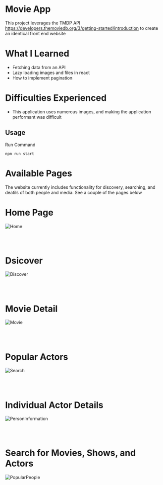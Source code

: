 # 



# Movie App

This project leverages the TMDP API https://developers.themoviedb.org/3/getting-started/introduction to create an identical front end website

# What I Learned

* Fetching data from an API
* Lazy loading images and files in react
* How to implement pagination

# Difficulties Experienced

* This application uses numerous images, and making the application performant was difficult

Usage
------------

Run Command

    npm run start
  
# Available Pages

The website currently includes functionality for discovery, searching, and deatils of both people and media. See a couple of the pages below

# Home Page

![Home](https://user-images.githubusercontent.com/57776596/216867540-901f1b2b-47a6-4dde-b4c0-d181a4e65bff.png)

<pre>


</pre>

# Dsicover

![Discover](https://user-images.githubusercontent.com/57776596/216867544-7ec9a2ae-f3ab-4426-a882-11084caa6f84.png)

<pre>


</pre>

# Movie Detail

![Movie](https://user-images.githubusercontent.com/57776596/216867549-b4be1702-53da-4d74-94cf-c45218c60b74.png)

<pre>


</pre>

# Popular Actors
![Search](https://user-images.githubusercontent.com/57776596/218090197-f76ab31c-ab1e-4c7b-9c6b-d943357fdd8c.png)

<pre>


</pre>

# Individual Actor Details
![PersonInformation](https://user-images.githubusercontent.com/57776596/218090215-540fc6b1-9c68-45e2-8252-e43482630004.png)

<pre>


</pre>

# Search for Movies, Shows, and Actors
![PopularPeople](https://user-images.githubusercontent.com/57776596/218090228-bfe0cb17-4af6-4203-81fc-17fe9c98760c.png)


